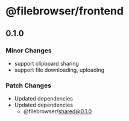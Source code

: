 # @filebrowser/frontend

## 0.1.0

### Minor Changes

- support clipboard sharing
- support file downloading, uploading

### Patch Changes

- Updated dependencies
- Updated dependencies
  - @filebrowser/shared@0.1.0
